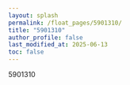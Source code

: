 ```yaml
---
layout: splash
permalink: /float_pages/5901310/
title: "5901310"
author_profile: false
last_modified_at: 2025-06-13
toc: false
---
```

 
5901310
